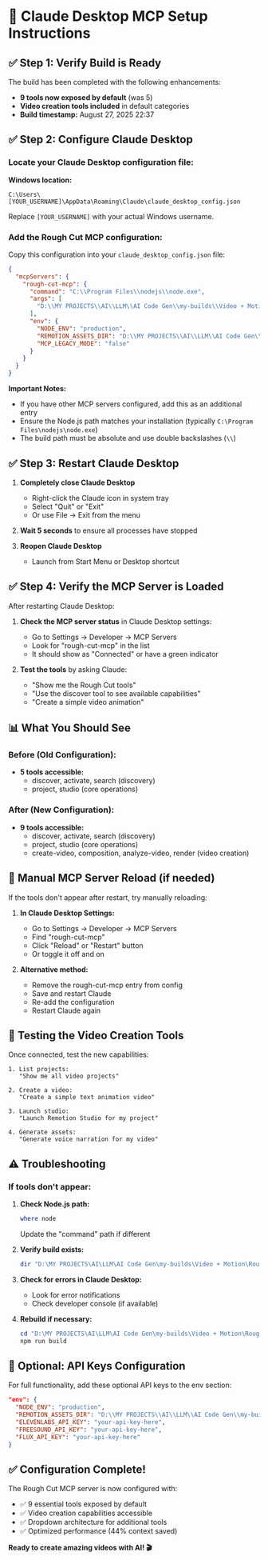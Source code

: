 # 🚀 Claude Desktop MCP Setup Instructions

## ✅ Step 1: Verify Build is Ready

The build has been completed with the following enhancements:
- **9 tools now exposed by default** (was 5)
- **Video creation tools included** in default categories
- **Build timestamp:** August 27, 2025 22:37

## ✅ Step 2: Configure Claude Desktop

### Locate your Claude Desktop configuration file:

**Windows location:**
```
C:\Users\[YOUR_USERNAME]\AppData\Roaming\Claude\claude_desktop_config.json
```

Replace `[YOUR_USERNAME]` with your actual Windows username.

### Add the Rough Cut MCP configuration:

Copy this configuration into your `claude_desktop_config.json` file:

```json
{
  "mcpServers": {
    "rough-cut-mcp": {
      "command": "C:\\Program Files\\nodejs\\node.exe",
      "args": [
        "D:\\MY PROJECTS\\AI\\LLM\\AI Code Gen\\my-builds\\Video + Motion\\RoughCut\\build\\index.js"
      ],
      "env": {
        "NODE_ENV": "production",
        "REMOTION_ASSETS_DIR": "D:\\MY PROJECTS\\AI\\LLM\\AI Code Gen\\my-builds\\Video + Motion\\RoughCut\\assets",
        "MCP_LEGACY_MODE": "false"
      }
    }
  }
}
```

**Important Notes:**
- If you have other MCP servers configured, add this as an additional entry
- Ensure the Node.js path matches your installation (typically `C:\Program Files\nodejs\node.exe`)
- The build path must be absolute and use double backslashes (`\\`)

## ✅ Step 3: Restart Claude Desktop

1. **Completely close Claude Desktop**
   - Right-click the Claude icon in system tray
   - Select "Quit" or "Exit"
   - Or use File → Exit from the menu

2. **Wait 5 seconds** to ensure all processes have stopped

3. **Reopen Claude Desktop**
   - Launch from Start Menu or Desktop shortcut

## ✅ Step 4: Verify the MCP Server is Loaded

After restarting Claude Desktop:

1. **Check the MCP server status** in Claude Desktop settings:
   - Go to Settings → Developer → MCP Servers
   - Look for "rough-cut-mcp" in the list
   - It should show as "Connected" or have a green indicator

2. **Test the tools** by asking Claude:
   - "Show me the Rough Cut tools"
   - "Use the discover tool to see available capabilities"
   - "Create a simple video animation"

## 📊 What You Should See

### Before (Old Configuration):
- **5 tools accessible:**
  - discover, activate, search (discovery)
  - project, studio (core operations)

### After (New Configuration):
- **9 tools accessible:**
  - discover, activate, search (discovery)
  - project, studio (core operations)
  - create-video, composition, analyze-video, render (video creation)

## 🔧 Manual MCP Server Reload (if needed)

If the tools don't appear after restart, try manually reloading:

1. **In Claude Desktop Settings:**
   - Go to Settings → Developer → MCP Servers
   - Find "rough-cut-mcp"
   - Click "Reload" or "Restart" button
   - Or toggle it off and on

2. **Alternative method:**
   - Remove the rough-cut-mcp entry from config
   - Save and restart Claude
   - Re-add the configuration
   - Restart Claude again

## 🎯 Testing the Video Creation Tools

Once connected, test the new capabilities:

```
1. List projects:
   "Show me all video projects"

2. Create a video:
   "Create a simple text animation video"

3. Launch studio:
   "Launch Remotion Studio for my project"

4. Generate assets:
   "Generate voice narration for my video"
```

## ⚠️ Troubleshooting

### If tools don't appear:

1. **Check Node.js path:**
   ```powershell
   where node
   ```
   Update the "command" path if different

2. **Verify build exists:**
   ```powershell
   dir "D:\MY PROJECTS\AI\LLM\AI Code Gen\my-builds\Video + Motion\RoughCut\build\index.js"
   ```

3. **Check for errors in Claude Desktop:**
   - Look for error notifications
   - Check developer console (if available)

4. **Rebuild if necessary:**
   ```powershell
   cd "D:\MY PROJECTS\AI\LLM\AI Code Gen\my-builds\Video + Motion\RoughCut"
   npm run build
   ```

## 🔑 Optional: API Keys Configuration

For full functionality, add these optional API keys to the env section:

```json
"env": {
  "NODE_ENV": "production",
  "REMOTION_ASSETS_DIR": "D:\\MY PROJECTS\\AI\\LLM\\AI Code Gen\\my-builds\\Video + Motion\\RoughCut\\assets",
  "ELEVENLABS_API_KEY": "your-api-key-here",
  "FREESOUND_API_KEY": "your-api-key-here",
  "FLUX_API_KEY": "your-api-key-here"
}
```

## ✅ Configuration Complete!

The Rough Cut MCP server is now configured with:
- ✅ 9 essential tools exposed by default
- ✅ Video creation capabilities accessible
- ✅ Dropdown architecture for additional tools
- ✅ Optimized performance (44% context saved)

**Ready to create amazing videos with AI! 🎬**
